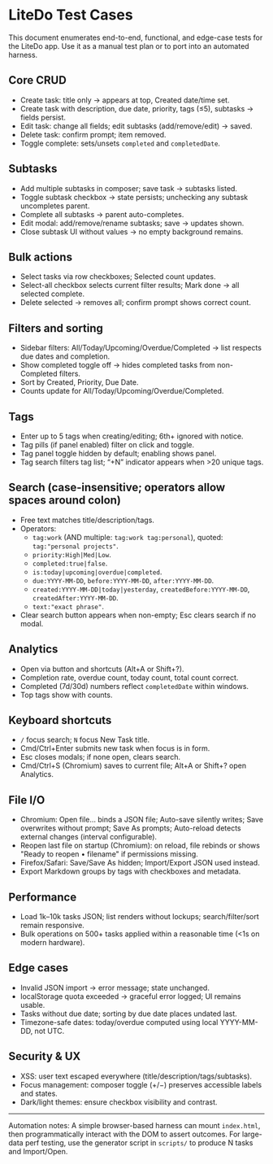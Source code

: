 # LiteDo Test Cases

This document enumerates end-to-end, functional, and edge-case tests for the LiteDo app. Use it as a manual test plan or to port into an automated harness.

## Core CRUD
- Create task: title only → appears at top, Created date/time set.
- Create task with description, due date, priority, tags (≤5), subtasks → fields persist.
- Edit task: change all fields; edit subtasks (add/remove/edit) → saved.
- Delete task: confirm prompt; item removed.
- Toggle complete: sets/unsets `completed` and `completedDate`.

## Subtasks
- Add multiple subtasks in composer; save task → subtasks listed.
- Toggle subtask checkbox → state persists; unchecking any subtask uncompletes parent.
- Complete all subtasks → parent auto-completes.
- Edit modal: add/remove/rename subtasks; save → updates shown.
- Close subtask UI without values → no empty background remains.

## Bulk actions
- Select tasks via row checkboxes; Selected count updates.
- Select-all checkbox selects current filter results; Mark done → all selected complete.
- Delete selected → removes all; confirm prompt shows correct count.

## Filters and sorting
- Sidebar filters: All/Today/Upcoming/Overdue/Completed → list respects due dates and completion.
- Show completed toggle off → hides completed tasks from non-Completed filters.
- Sort by Created, Priority, Due Date.
- Counts update for All/Today/Upcoming/Overdue/Completed.

## Tags
- Enter up to 5 tags when creating/editing; 6th+ ignored with notice.
- Tag pills (if panel enabled) filter on click and toggle.
- Tag panel toggle hidden by default; enabling shows panel.
- Tag search filters tag list; “+N” indicator appears when >20 unique tags.

## Search (case-insensitive; operators allow spaces around colon)
- Free text matches title/description/tags.
- Operators:
  - `tag:work` (AND multiple: `tag:work tag:personal`), quoted: `tag:"personal projects"`.
  - `priority:High|Med|Low`.
  - `completed:true|false`.
  - `is:today|upcoming|overdue|completed`.
  - `due:YYYY-MM-DD`, `before:YYYY-MM-DD`, `after:YYYY-MM-DD`.
  - `created:YYYY-MM-DD|today|yesterday`, `createdBefore:YYYY-MM-DD`, `createdAfter:YYYY-MM-DD`.
  - `text:"exact phrase"`.
- Clear search button appears when non-empty; Esc clears search if no modal.

## Analytics
- Open via button and shortcuts (Alt+A or Shift+?).
- Completion rate, overdue count, today count, total count correct.
- Completed (7d/30d) numbers reflect `completedDate` within windows.
- Top tags show with counts.

## Keyboard shortcuts
- `/` focus search; `N` focus New Task title.
- Cmd/Ctrl+Enter submits new task when focus is in form.
- Esc closes modals; if none open, clears search.
- Cmd/Ctrl+S (Chromium) saves to current file; Alt+A or Shift+? open Analytics.

## File I/O
- Chromium: Open file… binds a JSON file; Auto-save silently writes; Save overwrites without prompt; Save As prompts; Auto-reload detects external changes (interval configurable).
- Reopen last file on startup (Chromium): on reload, file rebinds or shows "Ready to reopen • filename" if permissions missing.
- Firefox/Safari: Save/Save As hidden; Import/Export JSON used instead.
- Export Markdown groups by tags with checkboxes and metadata.

## Performance
- Load 1k–10k tasks JSON; list renders without lockups; search/filter/sort remain responsive.
- Bulk operations on 500+ tasks applied within a reasonable time (<1s on modern hardware).

## Edge cases
- Invalid JSON import → error message; state unchanged.
- localStorage quota exceeded → graceful error logged; UI remains usable.
- Tasks without due date; sorting by due date places undated last.
- Timezone-safe dates: today/overdue computed using local YYYY-MM-DD, not UTC.

## Security & UX
- XSS: user text escaped everywhere (title/description/tags/subtasks).
- Focus management: composer toggle (+/−) preserves accessible labels and states.
- Dark/light themes: ensure checkbox visibility and contrast.

---

Automation notes: A simple browser-based harness can mount `index.html`, then programmatically interact with the DOM to assert outcomes. For large-data perf testing, use the generator script in `scripts/` to produce N tasks and Import/Open.
